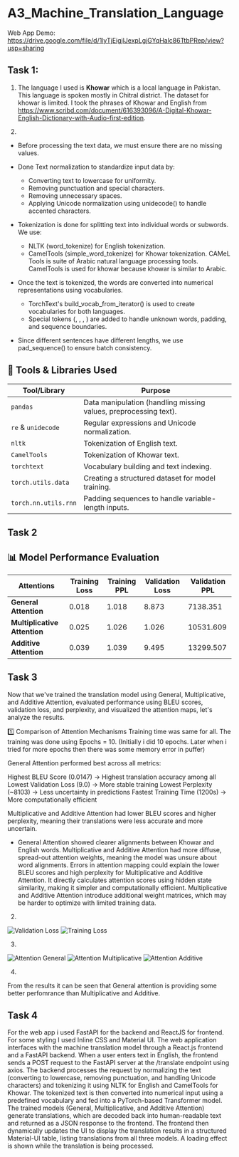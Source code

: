 # A3_Machine_Translation_Language
Web App Demo: https://drive.google.com/file/d/1lyTjEigjlJexpLgjGYqHalc86TtbPRep/view?usp=sharing

## Task 1: 
1) The language I used is **Khowar** which is a local language in Pakistan. This language is spoken mostly in Chitral district.
The dataset for khowar is limited. I took the phrases of Khowar and English from https://www.scribd.com/document/616393096/A-Digital-Khowar-English-Dictionary-with-Audio-first-edition. 

2) 
- Before processing the text data, we must ensure there are no missing values. 
- Done Text normalization to standardize input data by:
    - Converting text to lowercase for uniformity.
    - Removing punctuation and special characters.
    - Removing unnecessary spaces.
    - Applying Unicode normalization using unidecode() to handle accented characters.

- Tokenization is done for splitting text into individual words or subwords. We use:
   - NLTK (word_tokenize) for English tokenization.
   - CamelTools (simple_word_tokenize) for Khowar tokenization. CAMeL Tools is suite of Arabic natural language processing tools. CamelTools is used for khowar because khowar is similar to Arabic.

- Once the text is tokenized, the words are converted into numerical representations using vocabularies.
   - TorchText's build_vocab_from_iterator() is used to create vocabularies for both languages.
   - Special tokens (<unk>, <pad>, <bos>, <eos>) are added to handle unknown words, padding, and sequence boundaries.
- Since different sentences have different lengths, we use pad_sequence() to ensure batch consistency.

## 📌 Tools & Libraries Used

| **Tool/Library**        | **Purpose** |
|-------------------------|------------|
| `pandas`               | Data manipulation (handling missing values, preprocessing text). |
| `re` & `unidecode`     | Regular expressions and Unicode normalization. |
| `nltk`                 | Tokenization of English text. |
| `CamelTools`           | Tokenization of Khowar text. |
| `torchtext`            | Vocabulary building and text indexing. |
| `torch.utils.data`     | Creating a structured dataset for model training. |
| `torch.nn.utils.rnn`   | Padding sequences to handle variable-length inputs. |


## Task 2
## 📊 Model Performance Evaluation

| **Attentions**             | **Training Loss** | **Training PPL** | **Validation Loss** | **Validation PPL** |
|---------------------------|------------------|----------------|------------------|----------------|
| **General Attention**      |   0.018         |      1.018          |          8.873        |    7138.351     |
| **Multiplicative Attention** |   0.025       |      1.026          |      1.026            |    10531.609            |
| **Additive Attention**      |    0.039        |      1.039           |    9.495              |    13299.507            |


## Task 3
Now that we've trained the translation model using General, Multiplicative, and Additive Attention, evaluated performance using BLEU scores, validation loss, and perplexity, and visualized the attention maps, let's analyze the results.

1️⃣ Comparison of Attention Mechanisms
Training time was same for all. The training was done using Epochs = 10. (Initially i did 10 epochs. Later when i tried for more epochs then  there was some memory error in puffer)

General Attention performed best across all metrics:

Highest BLEU Score (0.0147) → Highest translation accuracy among all
Lowest Validation Loss (9.0) → More stable training
Lowest Perplexity (~8103) → Less uncertainty in predictions
Fastest Training Time (1200s) → More computationally efficient

Multiplicative and Additive Attention had lower BLEU scores and higher perplexity, meaning their translations were less accurate and more uncertain.

- General Attention showed clearer alignments between Khowar and English words.
Multiplicative and Additive Attention had more diffuse, spread-out attention weights, meaning the model was unsure about word alignments.
Errors in attention mapping could explain the lower BLEU scores and high perplexity for Multiplicative and Additive Attention.
It directly calculates attention scores using hidden state similarity, making it simpler and computationally efficient.
Multiplicative and Additive Attention introduce additional weight matrices, which may be harder to optimize with limited training data.

2) 
![Validation Loss](/images/Validation_loss.png)
![Training Loss](/images/train_loss.png)

3) 
![Attention General](/images/Attention_general.png)
![Attention Multiplicative](/images/Attention_multi.png)
![Attention Additive](/images/attention_additive.png)

4) 
From the results it can be seen that General attention is providing some better perfomrance than Multiplicative and Additive. 

## Task 4
For the web app i used FastAPI for the backend and ReactJS for frontend. For some styling I used Inline CSS and Material UI.
The web application interfaces with the machine translation model through a React.js frontend and a FastAPI backend. When a user enters text in English, the frontend sends a POST request to the FastAPI server at the /translate endpoint using axios. The backend processes the request by normalizing the text (converting to lowercase, removing punctuation, and handling Unicode characters) and tokenizing it using NLTK for English and CamelTools for Khowar. The tokenized text is then converted into numerical input using a predefined vocabulary and fed into a PyTorch-based Transformer model. The trained models (General, Multiplicative, and Additive Attention) generate translations, which are decoded back into human-readable text and returned as a JSON response to the frontend. The frontend then dynamically updates the UI to display the translation results in a structured Material-UI table, listing translations from all three models. A loading effect is shown while the translation is being processed. 
